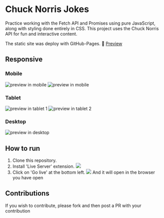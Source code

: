 # Chuck Norris Jokes

Practice working with the Fetch API and Promises using pure JavaScript, along with styling done entirely in CSS. This project uses the Chuck Norris API for fun and interactive content.

The static site was deploy with GitHub-Pages.
🔗 [Preview](https://lachicagladiadora.github.io/first-api-chuck-norris/)

## Responsive

### Mobile

![preview in mobile](./src/images/mobile-1.png)
![preview in mobile](./src/images/mobile-2.png)

### Tablet

![preview in tablet 1](./src/images/tablet-1.png)
![preview in tablet 2](./src/images/tablet-2.png)

### Desktop

![preview in desktop](./src/images/desktop.png)

## How to run

1. Clone this repository.
2. Install 'Live Server' extension.
   ![](./src/images/live-server.png)
3. Click on 'Go live' at the bottom left.
   ![](./src/images/run-live-server.png)
   And it will open in the browser you have open

## Contributions

If you wish to contribute, please fork and then post a PR with your contribution
